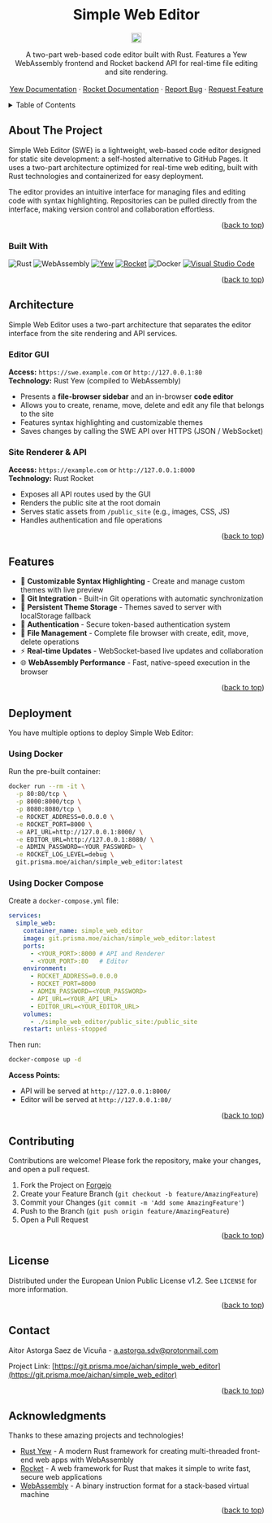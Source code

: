 <!-- PROJECT LOGO -->
<br />
<div align="center">
 <a href="https://git.prisma.moe/aichan/simple_web_editor">
 </a>

 <h1 align="center">Simple Web Editor</h1>
 <p align="center"> <img 
    src="https://visitcounter.aichan.ovh/counter/simple_web_editor/svg?label=Project%20Visits" height=20
    alt="Visit Counter" /> </p>

 <p align="center">
 A two-part web-based code editor built with Rust. Features a Yew WebAssembly frontend and Rocket backend API for real-time file editing and site rendering.
 <br />
 <br />
 <a href="https://yew.rs/docs/getting-started/introduction">Yew Documentation</a>
 ·
 <a href="https://rocket.rs/guide/v0.5/">Rocket Documentation</a>
 ·
 <a href="https://git.prisma.moe/aichan/simple_web_editor/issues">Report Bug</a>
 ·
 <a href="https://git.prisma.moe/aichan/simple_web_editor/issues">Request Feature</a>
 </p>
</div>

<!-- TABLE OF CONTENTS -->
<details>
 <summary>Table of Contents</summary>
 <ol>
 <li><a href="#about-the-project">About The Project</a></li>
   <ul>
      <li><a href="#built-with">Built With</a></li>
   </ul>
 </li>
 <li>
 <a href="#architecture">Architecture</a>
 <ul>
 <li><a href="#editor-gui">Editor GUI</a></li>
 <li><a href="#site-renderer--api">Site Renderer & API</a></li>
 </ul>
 </li>
 <li><a href="#features">Features</a></li>
 <li><a href="#deployment">Deployment</a></li>
   <ul>
      <li><a href="#using-docker">Using Docker</a></li>
   </ul>
   <ul>
      <li><a href="#using-docker-compose">Using Docker Compose</a></li>
   </ul>
 <li><a href="#contributing">Contributing</a></li>
 <li><a href="#license">License</a></li>
 <li><a href="#contact">Contact</a></li>
 </ol>
</details>

## About The Project

Simple Web Editor (SWE) is a lightweight, web-based code editor designed for static site development: a self-hosted alternative to GitHub Pages. It uses a two-part architecture optimized for real-time web editing, built with Rust technologies and containerized for easy deployment.

The editor provides an intuitive interface for managing files and editing code with syntax highlighting. Repositories can be pulled directly from the interface, making version control and collaboration effortless.

<p align="right">(<a href="#readme-top">back to top</a>)</p>

### Built With
![Rust](https://img.shields.io/badge/rust-%23000000.svg?style=for-the-badge&logo=rust&logoColor=white) ![WebAssembly](https://img.shields.io/badge/WebAssembly-654FF0?style=for-the-badge&logo=webassembly&logoColor=white) [![Yew](https://img.shields.io/badge/Yew-2E8B57?style=for-the-badge&logo=rust&logoColor=white)](#) [![Rocket](https://img.shields.io/badge/Rocket-D22128?style=for-the-badge&logo=rocket&logoColor=white)](#) ![Docker](https://img.shields.io/badge/docker-%230db7ed.svg?style=for-the-badge&logo=docker&logoColor=white) [![Visual Studio Code](https://custom-icon-badges.demolab.com/badge/Visual%20Studio%20Code-0078d7.svg?style=for-the-badge&logo=vsc&logoColor=white)](#)

<p align="right">(<a href="#readme-top">back to top</a>)</p>

## Architecture

Simple Web Editor uses a two-part architecture that separates the editor interface from the site rendering and API services.

### Editor GUI
**Access:** `https://swe.example.com` or `http://127.0.0.1:80`  
**Technology:** Rust Yew (compiled to WebAssembly)

- Presents a **file-browser sidebar** and an in-browser **code editor**
- Allows you to create, rename, move, delete and edit any file that belongs to the site
- Features syntax highlighting and customizable themes
- Saves changes by calling the SWE API over HTTPS (JSON / WebSocket)

### Site Renderer & API
**Access:** `https://example.com` or `http://127.0.0.1:8000`  
**Technology:** Rust Rocket

- Exposes all API routes used by the GUI
- Renders the public site at the root domain
- Serves static assets from `/public_site` (e.g., images, CSS, JS)
- Handles authentication and file operations

<p align="right">(<a href="#architecture">back to top</a>)</p>

## Features

- 🎨 **Customizable Syntax Highlighting** - Create and manage custom themes with live preview
- 🔄 **Git Integration** - Built-in Git operations with automatic synchronization
- 💾 **Persistent Theme Storage** - Themes saved to server with localStorage fallback
- 🔐 **Authentication** - Secure token-based authentication system
- 📁 **File Management** - Complete file browser with create, edit, move, delete operations
- ⚡ **Real-time Updates** - WebSocket-based live updates and collaboration
- 🌐 **WebAssembly Performance** - Fast, native-speed execution in the browser

<p align="right">(<a href="#features">back to top</a>)</p>

## Deployment

You have multiple options to deploy Simple Web Editor:

### Using Docker

Run the pre-built container:
```bash
docker run --rm -it \
  -p 80:80/tcp \
  -p 8000:8000/tcp \
  -p 8080:8080/tcp \
  -e ROCKET_ADDRESS=0.0.0.0 \
  -e ROCKET_PORT=8000 \
  -e API_URL=http://127.0.0.1:8000/ \
  -e EDITOR_URL=http://127.0.0.1:8080/ \
  -e ADMIN_PASSWORD=<YOUR_PASSWORD> \
  -e ROCKET_LOG_LEVEL=debug \
  git.prisma.moe/aichan/simple_web_editor:latest
```

### Using Docker Compose

Create a `docker-compose.yml` file:
```yaml
services:
  simple_web:
    container_name: simple_web_editor
    image: git.prisma.moe/aichan/simple_web_editor:latest
    ports:
      - <YOUR_PORT>:8000 # API and Renderer
      - <YOUR_PORT>:80   # Editor
    environment:
      - ROCKET_ADDRESS=0.0.0.0
      - ROCKET_PORT=8000
      - ADMIN_PASSWORD=<YOUR_PASSWORD>
      - API_URL=<YOUR_API_URL>
      - EDITOR_URL=<YOUR_EDITOR_URL>
    volumes:
      - ./simple_web_editor/public_site:/public_site
    restart: unless-stopped
```

Then run:
```bash
docker-compose up -d
```

**Access Points:**
- API will be served at `http://127.0.0.1:8000/`
- Editor will be served at `http://127.0.0.1:80/`

<p align="right">(<a href="#deployment">back to top</a>)</p>

## Contributing

Contributions are welcome! Please fork the repository, make your changes, and open a pull request.

1. Fork the Project on [Forgejo](https://git.prisma.moe/aichan/simple_web_editor)
2. Create your Feature Branch (`git checkout -b feature/AmazingFeature`)
3. Commit your Changes (`git commit -m 'Add some AmazingFeature'`)
4. Push to the Branch (`git push origin feature/AmazingFeature`)
5. Open a Pull Request

<p align="right">(<a href="#contributing">back to top</a>)</p>

## License

Distributed under the European Union Public License v1.2. See `LICENSE` for more information.

<p align="right">(<a href="#license">back to top</a>)</p>

## Contact

Aitor Astorga Saez de Vicuña - a.astorga.sdv@protonmail.com

Project Link: [https://git.prisma.moe/aichan/simple_web_editor](https://git.prisma.moe/aichan/simple_web_editor)

<p align="right">(<a href="#contact">back to top</a>)</p>

## Acknowledgments

Thanks to these amazing projects and technologies!

- [Rust Yew](https://yew.rs/) - A modern Rust framework for creating multi-threaded front-end web apps with WebAssembly
- [Rocket](https://rocket.rs/) - A web framework for Rust that makes it simple to write fast, secure web applications
- [WebAssembly](https://webassembly.org/) - A binary instruction format for a stack-based virtual machine

<p align="right">(<a href="#readme-top">back to top</a>)</p>
